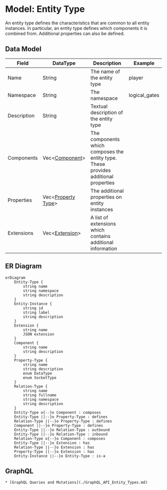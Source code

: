 # Model: Entity Type

An entity type defines the characteristics that are common to all entity instances. In particular, an entity type
defines which components it is combined from. Additional properties can also be defined.

## Data Model

| Field       | DataType                                       | Description                                                                         | Example       |
|-------------|------------------------------------------------|-------------------------------------------------------------------------------------|---------------|
| Name        | String                                         | The name of the entity type                                                         | player        |
| Namespace   | String                                         | The namespace                                                                       | logical_gates |
| Description | String                                         | Textual description of the entity type                                              |               |
| Components  | Vec<[Component](./Model_Component.md)>         | The components which composes the entity type. These provides additional properties |               |
| Properties  | Vec<[Property Type](./Model_Property_Type.md)> | The additional properties on entity instances                                       |               |
| Extensions  | Vec<[Extension](./Model_Extension.md)>         | A list of extensions which contains additional information                          |               |

## ER Diagram

```mermaid
erDiagram
    Entity-Type {
        string name
        string namespace
        string description
    }
    Entity-Instance {
        string id
        string label
        string description
    }
    Extension {
        string name
        JSON extension
    }
    Component {
        string name
        string description
    }
    Property-Type {
        string name
        string description
        enum DataType
        enum SocketType
    }
    Relation-Type {
        string name
        string fullname
        string namespace
        string description
    }
    Entity-Type o{--}o Component : composes
    Entity-Type ||--}o Property-Type : defines
    Relation-Type ||--}o Property-Type : defines
    Component ||--}o Property-Type : defines
    Entity-Type ||--}o Relation-Type : outbound
    Entity-Type ||--}o Relation-Type : inbound
    Relation-Type o{--}o Component : composes
    Entity-Type ||--}o Extension : has
    Relation-Type ||--}o Extension : has
    Property-Type ||--}o Extension : has
    Entity-Instance ||--}o Entity-Type : is-a
```

## GraphQL

```admonish tip "GraphQL"
* [GraphQL Queries and Mutations](./GraphQL_API_Entity_Types.md)
```

